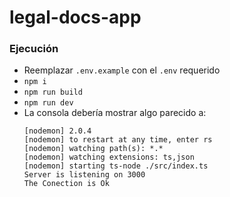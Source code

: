 # legal-docs-app

### Ejecución

- Reemplazar `.env.example` con el `.env` requerido
- `npm i`
- `npm run build`
- `npm run dev`
- La consola debería mostrar algo parecido a:
    ```
    [nodemon] 2.0.4
    [nodemon] to restart at any time, enter rs
    [nodemon] watching path(s): *.*
    [nodemon] watching extensions: ts,json
    [nodemon] starting ts-node ./src/index.ts
    Server is listening on 3000
    The Conection is Ok
    ```
